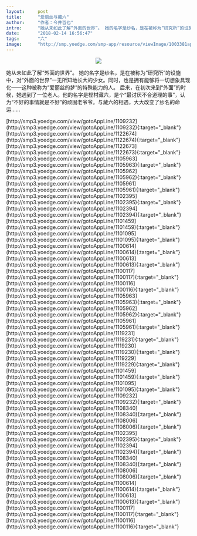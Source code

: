 ```yaml
---
layout:     post
title:      "爱丽丝与藏六"
author:     "作者：今井哲也"
intro:      "她从未如此了解“外面的世界”。 她的名字是纱名，是在被称为“研究所”的设施中，对“外面的世界”一无所知地长大的少女。同时，也是拥有能够将一切想象具现化——这种被称为“爱丽丝的梦”的特殊能力的人。 后来，在初次来到“外面”的时候，她遇到了一位老人。他的名字是㭴村藏六，是个“最讨厌不合道理的事”，认为“不好的事情就是不好”的顽固老爷爷。与藏六的相遇，大大改变了纱名的命运……"
date:       "2018-02-14 16:56:47"
tags:       "六"
image:      "http://smp.yoedge.com/smp-app/resource/viewImage/1003381appline.png"
---
```

<div style="text-align: center">
<p><img src="http://smp.yoedge.com/smp-app/resource/viewImage/1003381appline.png"/></p>
</div>
<p class="post-meta">
<span>她从未如此了解“外面的世界”。 她的名字是纱名，是在被称为“研究所”的设施中，对“外面的世界”一无所知地长大的少女。同时，也是拥有能够将一切想象具现化——这种被称为“爱丽丝的梦”的特殊能力的人。 后来，在初次来到“外面”的时候，她遇到了一位老人。他的名字是㭴村藏六，是个“最讨厌不合道理的事”，认为“不好的事情就是不好”的顽固老爷爷。与藏六的相遇，大大改变了纱名的命运……</span>
</p>
[http://smp3.yoedge.com/view/gotoAppLine/1109232](http://smp3.yoedge.com/view/gotoAppLine/1109232){:target="_blank"}
[http://smp3.yoedge.com/view/gotoAppLine/1122674](http://smp3.yoedge.com/view/gotoAppLine/1122674){:target="_blank"}
[http://smp3.yoedge.com/view/gotoAppLine/1122673](http://smp3.yoedge.com/view/gotoAppLine/1122673){:target="_blank"}
[http://smp3.yoedge.com/view/gotoAppLine/1105963](http://smp3.yoedge.com/view/gotoAppLine/1105963){:target="_blank"}
[http://smp3.yoedge.com/view/gotoAppLine/1105962](http://smp3.yoedge.com/view/gotoAppLine/1105962){:target="_blank"}
[http://smp3.yoedge.com/view/gotoAppLine/1105961](http://smp3.yoedge.com/view/gotoAppLine/1105961){:target="_blank"}
[http://smp3.yoedge.com/view/gotoAppLine/1102395](http://smp3.yoedge.com/view/gotoAppLine/1102395){:target="_blank"}
[http://smp3.yoedge.com/view/gotoAppLine/1102394](http://smp3.yoedge.com/view/gotoAppLine/1102394){:target="_blank"}
[http://smp3.yoedge.com/view/gotoAppLine/1101459](http://smp3.yoedge.com/view/gotoAppLine/1101459){:target="_blank"}
[http://smp3.yoedge.com/view/gotoAppLine/1101095](http://smp3.yoedge.com/view/gotoAppLine/1101095){:target="_blank"}
[http://smp3.yoedge.com/view/gotoAppLine/1100614](http://smp3.yoedge.com/view/gotoAppLine/1100614){:target="_blank"}
[http://smp3.yoedge.com/view/gotoAppLine/1100613](http://smp3.yoedge.com/view/gotoAppLine/1100613){:target="_blank"}
[http://smp3.yoedge.com/view/gotoAppLine/1100117](http://smp3.yoedge.com/view/gotoAppLine/1100117){:target="_blank"}
[http://smp3.yoedge.com/view/gotoAppLine/1100116](http://smp3.yoedge.com/view/gotoAppLine/1100116){:target="_blank"}
[http://smp3.yoedge.com/view/gotoAppLine/1105963](http://smp3.yoedge.com/view/gotoAppLine/1105963){:target="_blank"}
[http://smp3.yoedge.com/view/gotoAppLine/1105962](http://smp3.yoedge.com/view/gotoAppLine/1105962){:target="_blank"}
[http://smp3.yoedge.com/view/gotoAppLine/1105961](http://smp3.yoedge.com/view/gotoAppLine/1105961){:target="_blank"}
[http://smp3.yoedge.com/view/gotoAppLine/1119231](http://smp3.yoedge.com/view/gotoAppLine/1119231){:target="_blank"}
[http://smp3.yoedge.com/view/gotoAppLine/1119230](http://smp3.yoedge.com/view/gotoAppLine/1119230){:target="_blank"}
[http://smp3.yoedge.com/view/gotoAppLine/1119229](http://smp3.yoedge.com/view/gotoAppLine/1119229){:target="_blank"}
[http://smp3.yoedge.com/view/gotoAppLine/1101459](http://smp3.yoedge.com/view/gotoAppLine/1101459){:target="_blank"}
[http://smp3.yoedge.com/view/gotoAppLine/1101095](http://smp3.yoedge.com/view/gotoAppLine/1101095){:target="_blank"}
[http://smp3.yoedge.com/view/gotoAppLine/1109232](http://smp3.yoedge.com/view/gotoAppLine/1109232){:target="_blank"}
[http://smp3.yoedge.com/view/gotoAppLine/1108340](http://smp3.yoedge.com/view/gotoAppLine/1108340){:target="_blank"}
[http://smp3.yoedge.com/view/gotoAppLine/1108006](http://smp3.yoedge.com/view/gotoAppLine/1108006){:target="_blank"}
[http://smp3.yoedge.com/view/gotoAppLine/1102395](http://smp3.yoedge.com/view/gotoAppLine/1102395){:target="_blank"}
[http://smp3.yoedge.com/view/gotoAppLine/1102394](http://smp3.yoedge.com/view/gotoAppLine/1102394){:target="_blank"}
[http://smp3.yoedge.com/view/gotoAppLine/1108340](http://smp3.yoedge.com/view/gotoAppLine/1108340){:target="_blank"}
[http://smp3.yoedge.com/view/gotoAppLine/1108006](http://smp3.yoedge.com/view/gotoAppLine/1108006){:target="_blank"}
[http://smp3.yoedge.com/view/gotoAppLine/1100614](http://smp3.yoedge.com/view/gotoAppLine/1100614){:target="_blank"}
[http://smp3.yoedge.com/view/gotoAppLine/1100613](http://smp3.yoedge.com/view/gotoAppLine/1100613){:target="_blank"}
[http://smp3.yoedge.com/view/gotoAppLine/1100117](http://smp3.yoedge.com/view/gotoAppLine/1100117){:target="_blank"}
[http://smp3.yoedge.com/view/gotoAppLine/1100116](http://smp3.yoedge.com/view/gotoAppLine/1100116){:target="_blank"}


